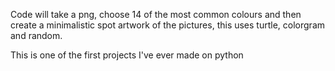 Code will take a png, choose 14 of the most common colours and then create a minimalistic spot artwork of the pictures, this uses turtle, colorgram and random.

This is one of the first projects I've ever made on python
